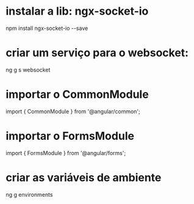 # instalar a lib: ngx-socket-io
npm install ngx-socket-io --save

# criar um serviço para o websocket:
ng g s websocket

# importar o CommonModule
import { CommonModule } from '@angular/common';

# importar o FormsModule
import { FormsModule } from '@angular/forms';

# criar as variáveis de ambiente
ng g environments